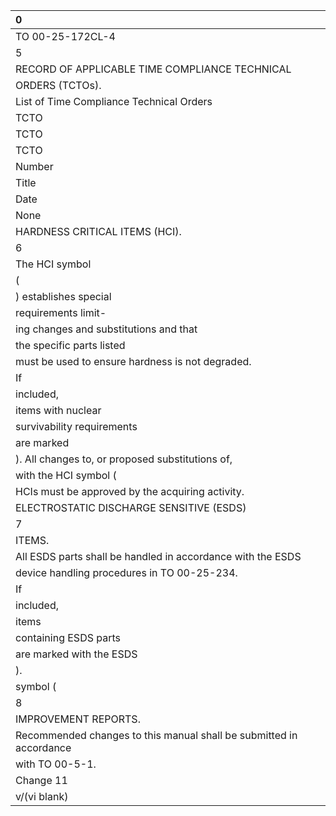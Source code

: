 | 0                                                                   |
|:--------------------------------------------------------------------|
| TO 00-25-172CL-4                                                    |
| 5                                                                   |
| RECORD OF APPLICABLE TIME COMPLIANCE TECHNICAL                      |
| ORDERS (TCTOs).                                                     |
| List of Time Compliance Technical Orders                            |
| TCTO                                                                |
| TCTO                                                                |
| TCTO                                                                |
| Number                                                              |
| Title                                                               |
| Date                                                                |
| None                                                                |
| HARDNESS CRITICAL ITEMS (HCI).                                      |
| 6                                                                   |
| The HCI symbol                                                      |
| (                                                                   |
| ) establishes special                                               |
| requirements limit-                                                 |
| ing changes and substitutions and that                              |
| the specific parts listed                                           |
| must be used to ensure hardness is not degraded.                    |
| If                                                                  |
| included,                                                           |
| items with nuclear                                                  |
| survivability requirements                                          |
| are marked                                                          |
| ). All changes to, or proposed substitutions of,                    |
| with the HCI symbol (                                               |
| HCIs must be approved by the acquiring activity.                    |
| ELECTROSTATIC DISCHARGE SENSITIVE (ESDS)                            |
| 7                                                                   |
| ITEMS.                                                              |
| All ESDS parts shall be handled in accordance with the ESDS         |
| device handling procedures in TO 00-25-234.                         |
| If                                                                  |
| included,                                                           |
| items                                                               |
| containing ESDS parts                                               |
| are marked with the ESDS                                            |
| ).                                                                  |
| symbol (                                                            |
| 8                                                                   |
| IMPROVEMENT REPORTS.                                                |
| Recommended changes to this manual shall be submitted in accordance |
| with TO 00-5-1.                                                     |
| Change 11                                                           |
| v/(vi blank)                                                        |